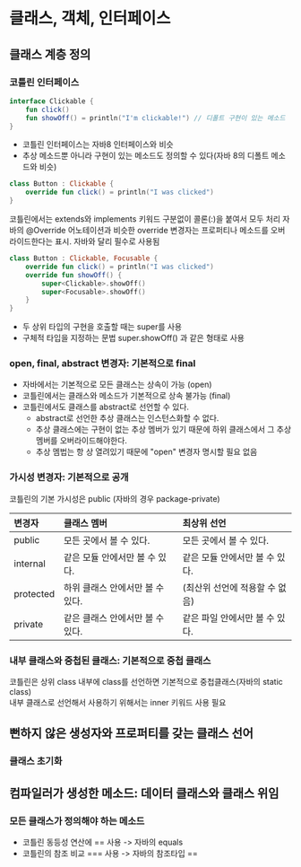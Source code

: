 # 클래스, 객체, 인터페이스

## 클래스 계층 정의  
### 코틀린 인터페이스  
```kotlin
interface Clickable {
    fun click()
    fun showOff() = println("I'm clickable!") // 디폴트 구현이 있는 메소드
}
```
- 코틀린 인터페이스는 자바8 인터페이스와 비슷  
- 추상 메소드뿐 아니라 구현이 있는 메소드도 정의할 수 있다(자바 8의 디폴트 메소드와 비슷)  

```kotlin
class Button : Clickable {
    override fun click() = println("I was clicked")
}
```

코틀린에서는 extends와 implements 키워드 구분없이 콜론(:)을 붙여서 모두 처리
자바의 @Override 어노테이션과 비슷한 override 변경자는 프로퍼티나 메소드를 오버라이드한다는 표시. 자바와 달리 필수로 사용됨

```kotlin
class Button : Clickable, Focusable {
    override fun click() = println("I was clicked")
    override fun showOff() {
        super<Clickable>.showOff()
        super<Focusable>.showOff()
    }
}
```

- 두 상위 타입의 구현을 호출할 때는 super를 사용  
- 구체적 타입을 지정하는 문법 super<Clickable>.showOff() 과 같은 형태로 사용  

### open, final, abstract 변경자: 기본적으로 final  
- 자바에서는 기본적으로 모든 클래스는 상속이 가능 (open)
- 코틀린에서는 클래스와 메소드가 기본적으로 상속 불가능 (final)
- 코틀린에서도 클래스를 abstract로 선언할 수 있다.   
  - abstract로 선언한 추상 클래스는 인스턴스화할 수 없다.
  - 추상 클래스에는 구현이 없는 추상 멤버가 있기 때문에 하위 클래스에서 그 추상 멤버를 오버라이드해야한다.  
  - 추상 멤법는 항 상 열려있기 때문에 "open" 변경자 명시할 필요 없음

### 가시성 변경자: 기본적으로 공개
코틀린의 기본 가시성은 public (자바의 경우 package-private)  

| 변경자 | 클래스 멤버 | 최상위 선언 |  
| :------ | :------ | :------ |  
| public | 모든 곳에서 볼 수 있다. | 모든 곳에서 볼 수 있다. |  
| internal | 같은 모듈 안에서만 볼 수 있다. | 같은 모듈 안에서만 볼 수 있다. |
| protected | 하위 클래스 안에서만 볼 수 있다. | (최산위 선언에 적용할 수 없음) |
| private | 같은 클래스 안에서만 볼 수 있다. | 같은 파일 안에서만 볼 수 있다. |

### 내부 클래스와 중첩된 클래스: 기본적으로 중첩 클래스
코틀린은 상위 class 내부에 class를 선언하면 기본적으로 중첩클래스(자바의 static class)  
내부 클래스로 선언해서 사용하기 위해서는 inner 키워드 사용 필요  

## 뻔하지 않은 생성자와 프로퍼티를 갖는 클래스 선어
### 클래스 초기화

## 컴파일러가 생성한 메소드: 데이터 클래스와 클래스 위임  
### 모든 클래스가 정의해야 하는 메소드  
- 코틀린 동등성 연산에 == 사용 -> 자바의 equals  
- 코틀린의 참조 비교 === 사용 -> 자바의 참조타입 ==  
